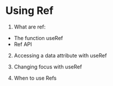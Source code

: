# Using Ref

1. What are ref:
  - The function useRef
  - Ref API

2. Accessing a data attribute with useRef

3. Changing focus with useRef

4. When to use Refs
